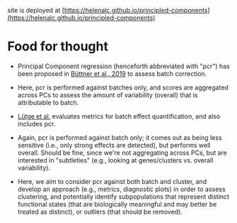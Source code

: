 site is deployed at [https://helenalc.github.io/principled-components](https://helenalc.github.io/principled-components)

# Food for thought

- Principal Component regression (henceforth abbreviated with "pcr") has been
proposed in [Büttner et al., 2019](http://doi.org/10.1038/s41592-018-0254-1)
to assess batch correction.  

- Here, pcr is performed against batches only, and scores are aggregated across
PCs to assess the amount of variability (overall) that is attributable to batch.

- [Lütge et al.](https://doi.org/10.26508/lsa.202001004) evaluates
metrics for batch effect quantification, and also includes pcr.

- Again, pcr is performed against batch only; it comes out as being less
sensitive (i.e., only strong effects are detected), but performs well overall.
Should be fine, since we're not aggregating across PCs, but are interested
in "subtleties" (e.g., looking at genes/clusters vs. overall variability).

- Here, we aim to consider pcr against both batch and cluster, and develop an
approach (e.g., metrics, diagnostic plots) in order to assess clustering, and
potentially identify subpopulations that represent distinct functional states
(that are biologically meaningful and may better be treated as distinct), or
outliers (that should be removed).